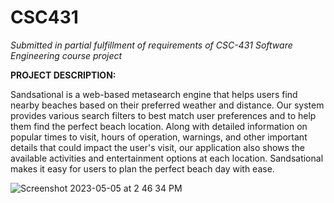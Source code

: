 # CSC431
*Submitted in partial fulfillment of requirements of CSC-431 Software Engineering course project*

**PROJECT DESCRIPTION:**

Sandsational is a web-based metasearch engine that helps users find nearby beaches based on their preferred weather and distance. Our system provides various search filters to best match user preferences and to help them find the perfect beach location. Along with detailed information on popular times to visit, hours of operation, warnings, and other important details that could impact the user's visit, our application also shows the available activities and entertainment options at each location. Sandsational makes it easy for users to plan the perfect beach day with ease.

![Screenshot 2023-05-05 at 2 46 34 PM](https://user-images.githubusercontent.com/82303372/236543245-23b25e5a-6ce5-4871-9329-ef2ad61a4a4d.png)
